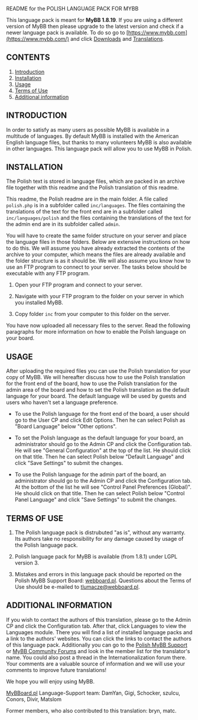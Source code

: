 
<a name="top"></a>  
  
README for the POLISH LANGUAGE PACK FOR MYBB  
  
This language pack is meant for **MyBB 1.8.19**. If you are using a different version of MyBB then please upgrade to the latest version and check if a newer language pack is available. To do so go to [https://www.mybb.com](https://www.mybb.com/) and click [Downloads](https://www.mybb.com/downloads/) and [Translations](https://www.mybb.com/downloads/translations).  
  
## CONTENTS
  
1. [Introduction](#introduction)  
2. [Installation](#installation)  
3. [Usage](#usage)  
4. [Terms of Use](#terms-of-use)  
5. [Additional information](#additional-information)  
  
## INTRODUCTION  
  
In order to satisfy as many users as possible MyBB is available in a multitude of languages. By default MyBB is installed with the American English language files, but thanks to many volunteers MyBB is also available in other languages. This language pack will allow you to use MyBB in Polish.  
  
## INSTALLATION  
  
The Polish text is stored in language files, which are packed in an archive file together with this readme and the Polish translation of this readme.  
  
This readme, the Polish readme are in the main folder. A file called `polish.php` is in a subfolder called `inc/languages`. The files containing the translations of the text for the front end are in a subfolder called `inc/languages/polish` and the files containing the translations of the text for the admin end are in its subfolder called `admin`.  
  
You will have to create the same folder structure on your server and place the language files in those folders. Below are extensive instructions on how to do this. We will assume you have already extracted the contents of the archive to your computer, which means the files are already available and the folder structure is as it should be. We will also assume you know how to use an FTP program to connect to your server. The tasks below should be executable with any FTP program.  
  
1. Open your FTP program and connect to your server.    
  
2. Navigate with your FTP program to the folder on your server in which you installed MyBB.    
  
3. Copy folder `inc` from your computer to this folder on the server.    
  
You have now uploaded all necessary files to the server. Read the following paragraphs for more information on how to enable the Polish language on your board.  
  
## USAGE  
  
After uploading the required files you can use the Polish translation for your copy of MyBB. We will hereafter discuss how to use the Polish translation for the front end of the board, how to use the Polish translation for the admin area of the board and how to set the Polish translation as the default language for your board. The default language will be used by guests and users who haven't set a language preference.  
  
* To use the Polish language for the front end of the board, a user should go to the User CP and click Edit Options. Then he can select Polish as "Board Language" below "Other options".    
  
* To set the Polish language as the default language for your board, an administrator should go to the Admin CP and click the Configuration tab. He will see "General Configuration" at the top of the list. He should click on that title. Then he can select Polish below "Default Language" and click "Save Settings" to submit the changes.    
  
* To use the Polish language for the admin part of the board, an administrator should go to the Admin CP and click the Configuration tab. At the bottom of the list he will see "Control Panel Preferences (Global)". He should click on that title. Then he can select Polish below "Control Panel Language" and click "Save Settings" to submit the changes.    
  
## TERMS OF USE  
  
1. The Polish language pack is distrubuted "as is", without any warranty. Its authors take no responsibility for any damage caused by usage of the Polish language pack.    
  
2. Polish language pack for MyBB is available (from 1.8.1) under LGPL version 3.    
  
3. Mistakes and errors in this language pack should be reported on the Polish MyBB Support Board: [webboard.pl](https://webboard.pl/). Questions about the Terms of Use should be e-mailed to [tlumacze@webboard.pl](mailto:tlumacze@webboard.pl).    
  
## ADDITIONAL INFORMATION  
  
If you wish to contact the authors of this translation, please go to the Admin CP and click the Configuration tab. After that, click Languages to view the Languages module. There you will find a list of installed language packs and a link to the authors' websites. You can click the links to contact the authors of this language pack. Additionally you can go to the [Polish MyBB Support](https://webboard.pl/) or [MyBB Community Forums](http://community.mybb.com/) and look in the member list for the translator's name. You could also post a thread in the Internationalization forum there. Your comments are a valuable source of information and we will use your comments to improve future translations!  
  
We hope you will enjoy using MyBB.  
  
[MyBBoard.pl](https://webboard.pl/) Language-Support team: DamYan, Gigi, Schocker, szulcu, Conors, Divir, Matslom
  
Former members, who also contributed to this translation: bryn, matc.